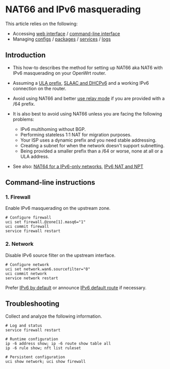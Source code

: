 # NAT66 and IPv6 masquerading

This article relies on the following:

- Accessing [web interface](/docs/guide-quick-start/walkthrough_login "docs:guide-quick-start:walkthrough_login") / [command-line interface](/docs/guide-quick-start/sshadministration "docs:guide-quick-start:sshadministration")
- Managing [configs](/docs/guide-user/base-system/uci "docs:guide-user:base-system:uci") / [packages](/docs/guide-user/additional-software/managing_packages "docs:guide-user:additional-software:managing_packages") / [services](/docs/guide-user/base-system/managing_services "docs:guide-user:base-system:managing_services") / [logs](/docs/guide-user/base-system/log.essentials "docs:guide-user:base-system:log.essentials")

## Introduction

- This how-to describes the method for setting up NAT66 aka NAT6 with IPv6 masquerading on your OpenWrt router.
- Assuming a [ULA prefix](/docs/guide-user/network/ipv6/configuration#ula_prefix "docs:guide-user:network:ipv6:configuration"), [SLAAC and DHCPv6](/docs/guide-user/network/ipv6/configuration#slaac_and_dhcpv6 "docs:guide-user:network:ipv6:configuration") and a working IPv6 connection on the router.
- Avoid using NAT66 and better [use relay mode](/docs/guide-user/network/ipv6/configuration#ipv6_relay "docs:guide-user:network:ipv6:configuration") if you are provided with a /64 prefix.
- It is also best to avoid using NAT66 unless you are facing the following problems:
  
  - IPv6 multihoming without BGP.
  - Performing stateless 1:1 NAT for migration purposes.
  - Your ISP uses a dynamic prefix and you need stable addressing.
  - Creating a subnet for when the network doesn't support subnetting.
  - Being provided a smaller prefix than a /64 or worse, none at all or a ULA address.
- See also: [NAT64 for a IPv6-only networks](/docs/guide-user/network/ipv6/nat64 "docs:guide-user:network:ipv6:nat64"), [IPv6 NAT and NPT](/docs/guide-user/firewall/fw3_configurations/fw3_nat#ipv6_nat "docs:guide-user:firewall:fw3_configurations:fw3_nat")

## Command-line instructions

### 1. Firewall

Enable IPv6 masquerading on the upstream zone.

```
# Configure firewall
uci set firewall.@zone[1].masq6="1"
uci commit firewall
service firewall restart
```

### 2. Network

Disable IPv6 source filter on the upstream interface.

```
# Configure network
uci set network.wan6.sourcefilter="0"
uci commit network
service network restart
```

Prefer [IPv6 by default](/docs/guide-user/network/ipv6/ipv6_extras#using_ipv6_by_default "docs:guide-user:network:ipv6:ipv6_extras") or announce [IPv6 default route](/docs/guide-user/network/ipv6/ipv6_extras#announcing_ipv6_default_route "docs:guide-user:network:ipv6:ipv6_extras") if necessary.

## Troubleshooting

Collect and analyze the following information.

```
# Log and status
service firewall restart
 
# Runtime configuration
ip -6 address show; ip -6 route show table all
ip -6 rule show; nft list ruleset
 
# Persistent configuration
uci show network; uci show firewall
```
